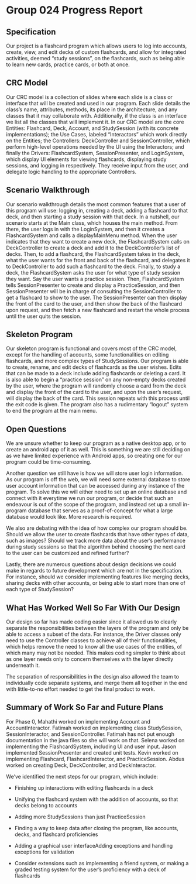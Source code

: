# Group 024 Progress Report

## Specification

Our project is a flashcard program which allows users to log into accounts, create, view, and edit decks of custom flashcards, and allow for integrated activities, deemed “study sessions”, on the flashcards, such as being able to learn new cards, practice cards, or both at once.

## CRC Model

Our CRC model is a collection of slides where each slide is a class or interface that will be created and used in our program. Each slide details the class’s name, attributes, methods, its place in the architecture, and any classes that it may collaborate with. Additionally, if the class is an interface we list all the classes that will implement it. In our CRC model are the core Entities: Flashcard, Deck, Account, and StudySession (with its concrete implementations); the Use Cases, labeled “Interactors” which work directly on the Entities; the Controllers: DeckController and SessionController, which perform high-level operations needed by the UI using the Interactors; and finally the Drivers: FlashcardSystem, SessionPresenter, and LoginSystem, which display UI elements for viewing flashcards, displaying study sessions, and logging in respectively. They receive input from the user, and delegate logic handling to the appropriate Controllers.



## Scenario Walkthrough

Our scenario walkthrough details the most common features that a user of this program will use: logging in, creating a deck, adding a flashcard to that deck, and then starting a study session with that deck. In a nutshell, our scenario starts at the Main class, which houses the main method. From there, the user logs in with the LoginSystem, and then it creates a FlashcardSystem and calls a displayMainMenu method. When the user indicates that they want to create a new deck, the FlashcardSystem calls on DeckController to create a deck and add it to the DeckController’s list of decks. Then, to add a flashcard, the FlashcardSystem takes in the deck, what the user wants for the front and back of the flashcard, and delegates it to DeckController to add such a flashcard to the deck. Finally, to study a deck, the FlashcardSystem asks the user for what type of study session they want. Say the user wants a practice session. Then, FlashcardSystem tells SessionPresenter to create and display a PracticeSession, and then SessionPresenter will be in charge of consulting the SessionController to get a flashcard to show to the user. The SessionPresenter can then display the front of the card to the user, and then show the back of the flashcard upon request, and then fetch a new flashcard and restart the whole process until the user quits the session.



## Skeleton Program

Our skeleton program is functional and covers most of the CRC model, except for the handling of accounts, some functionalities on editing flashcards, and more complex types of StudySessions. Our program is able to create, rename, and edit decks of flashcards as the user wishes. Edits that can be made to a deck include adding flashcards or deleting a card. It is also able to begin a “practice session” on any non-empty decks created by the user, where the program will randomly choose a card from the deck and display the front of the card to the user, and upon the user’s request, will display the back of the card. This session repeats with this process until the exit code is given. The program also has a rudimentary “logout” system to end the program at the main menu.



## Open Questions

We are unsure whether to keep our program as a native desktop app, or to create an android app of it as well. This is something we are still deciding on as we have limited experience with Android apps, so creating one for our program could be time-consuming. 

Another question we still have is how we will store user login information. As our program is off the web, we will need some external database to store user account information that can be accessed during any instance of the program. To solve this we will either need to set up an online database and connect with it everytime we run our program, or decide that such an endeavour is out of the scope of the program, and instead set up a small in-program database that serves as a proof-of-concept for what a large database would look like. More research is required.

We also are debating with the idea of how complex our program should be. Should we allow the user to create flashcards that have other types of data, such as images? Should we track more data about the user’s performance during study sessions so that the algorithm behind choosing the next card to the user can be customized and refined further? 

Lastly, there are numerous questions about design decisions we could make in regards to future development which are not in the specification. For instance, should we consider implementing features like merging decks, sharing decks with other accounts, or being able to start more than one of each type of StudySession?

## What Has Worked Well So Far With Our Design

Our design so far has made coding easier since it allowed us to clearly separate the responsibilities between the layers of the program and only be able to access a subset of the data. For instance, the Driver classes only need to use the Controller classes to achieve all of their functionalities, which helps remove the need to know all the use cases of the entities, of which many may not be needed. This makes coding simpler to think about as one layer needs only to concern themselves with the layer directly underneath it.

The separation of responsibilities in the design also allowed the team to individually code separate systems, and merge them all together in the end with little-to-no effort needed to get the final product to work.

## Summary of Work So Far and Future Plans

For Phase 0, Mahathi worked on implementing Account and AccountInteractor. Fatimah worked on implementing class StudySession, SessionInteractor, and SessionController. Fatimah has not put enough documentation in the java files so she will work on that. Selena worked on implementing the FlashcardSystem, including UI and user input. Jason implemented SessionPresenter and created unit tests. Kevin worked on implementing Flashcard, FlashcardInteractor, and PracticeSession. Abdus worked on creating Deck, DeckController, and DeckInteractor.

We’ve identified the next steps for our program, which include:

- Finishing up interactions with editing flashcards in a deck

- Unifying the flashcard system with the addition of accounts, so that decks belong to accounts

- Adding more StudySessions than just PracticeSession

- Finding a way to keep data after closing the program, like accounts, decks, and flashcard proficiencies

- Adding a graphical user interfaceAdding exceptions and handling exceptions for validation

- Consider extensions such as implementing a friend system, or making a graded testing system for the user’s proficiency with a deck of flashcards